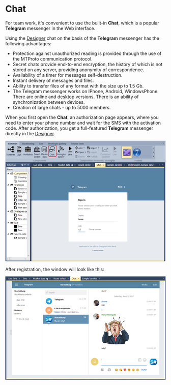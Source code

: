 # Chat

For team work, it's convenient to use the built\-in **Chat**, which is a popular **Telegram** messenger in the Web interface.

Using the [Designer](Designer.md) chat on the basis of the **Telegram** messenger has the following advantages:

- Protection against unauthorized reading is provided through the use of the MTProto communication protocol.
- Secret chats provide end\-to\-end encryption, the history of which is not stored on any server, providing anonymity of correspondence.
- Availability of a timer for messages self\-destruction.
- Instant delivery of messages and files.
- Ability to transfer files of any format with the size up to 1.5 Gb.
- The Telegram messenger works on IPhone, Android, WindowsPhone. There are online and desktop versions. There is an ability of synchronization between devices.
- Creation of large chats \- up to 5000 members.

When you first open the **Chat**, an authorization page appears, where you need to enter your phone number and wait for the SMS with the activation code. After authorization, you get a full\-featured **Telegram** messenger directly in the [Designer](Designer.md).

![Designer Chat](../images/Designer_Chat.png)

After registration, the window will look like this:

![Designer Chat 00](../images/Designer_Chat_00.png)
